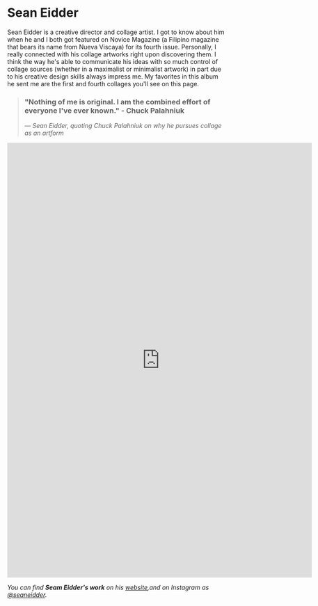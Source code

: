 # Sean Eidder

Sean Eidder is a creative director and collage artist. I got to know about him when he and I both got featured on Novice Magazine (a Filipino magazine that bears its name from Nueva Viscaya) for its fourth issue. Personally, I really connected with his collage artworks right upon discovering them. I think the way he's able to communicate his ideas with so much control of collage sources (whether in a maximalist or minimalist artwork) in part due to his creative design skills always impress me. My favorites in this album he sent me are the first and fourth collages you'll see on this page. 

> <h3>"Nothing of me is original. I am the combined effort of everyone I've ever known." - Chuck Palahniuk</h3>
>
> *— Sean Eidder, quoting Chuck Palahniuk on why he pursues collage as an artform*

<iframe src="https://samisnotavailable.github.io/gallery/artists/sean-eidder.html" scrolling="no" frameborder="0" allowfullscreen width="700" height="1000"></iframe>

*You can find **Seam Eidder's work** on his [website](https://seaneidder.com/),and on Instagram as [@seaneidder](https://www.instagram.com/seaneidder/).*